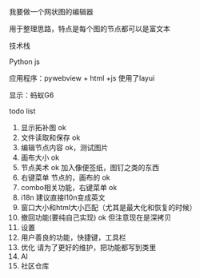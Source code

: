 我要做一个网状图的编辑器

用于整理思路，特点是每个图的节点都可以是富文本

技术栈

Python js

应用程序：pywebview + html +js 使用了layui

显示：蚂蚁G6

todo list

1. 显示拓补图 ok
2. 文件读取和保存 ok
3. 编辑节点内容 ok，测试图片
4. 画布大小 ok
5. 节点美术 ok 加入像便签纸，图钉之类的东西
6. 右键菜单 节点的，画布的 ok
7. combo相关功能，右键菜单 ok
8. i18n 建议直接l10n变成英文
9. 窗口大小和html大小匹配（尤其是最大化和恢复的时候）
10. 撤回功能(要纯自己实现) ok 但注意现在是深拷贝
11. 设置
12. 用户善良的功能，快捷键，工具栏
13. 优化 请为了更好的维护，把功能都写到类里
14. AI
15. 社区仓库
